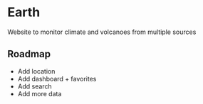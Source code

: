 # Earth

Website to monitor climate and volcanoes from multiple sources

## Roadmap

- Add location
- Add dashboard + favorites
- Add search
- Add more data
